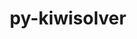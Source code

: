 ---
title: "py-kiwisolver"
layout: cache
categories: [package, v0.19]
meta: {"versions": ["1.3.2"], "compilers": ["gcc@=11.1.0", "gcc@=7.3.1", "gcc@=7.5.0", "oneapi@=2022.1.0"], "oss": ["amzn2", "ubuntu18.04", "ubuntu20.04"], "platforms": ["linux"], "targets": ["x86_64", "x86_64_v3"], "stacks": ["data-vis-sdk", "e4s", "e4s-oneapi", "ml-cpu", "ml-cuda", "radiuss"], "num_specs": 6, "num_specs_by_stack": {"ml-cuda": 1, "ml-cpu": 1, "data-vis-sdk": 1, "radiuss": 1, "e4s": 2, "e4s-oneapi": 1}}
spec_details: [{"hash": "zfe52d36t564njs7yakjxh6owwo24zeg", "compiler": "gcc@=7.3.1", "versions": ["1.3.2"], "os": "amzn2", "platform": "linux", "target": "x86_64_v3", "variants": ["build_system=python_pip"], "stacks": ["ml-cuda", "ml-cpu"], "size": "-", "tarball": "https://binaries.spack.io/releases/v0.19/build_cache/linux-amzn2-x86_64_v3/gcc-7.3.1/py-kiwisolver-1.3.2/linux-amzn2-x86_64_v3-gcc-7.3.1-py-kiwisolver-1.3.2-zfe52d36t564njs7yakjxh6owwo24zeg.spack"}, {"hash": "tazi2xglsm7aefllb7kp3awilvsbyepe", "compiler": "gcc@=7.5.0", "versions": ["1.3.2"], "os": "ubuntu18.04", "platform": "linux", "target": "x86_64", "variants": ["build_system=python_pip"], "stacks": ["data-vis-sdk"], "size": "-", "tarball": "https://binaries.spack.io/releases/v0.19/build_cache/linux-ubuntu18.04-x86_64/gcc-7.5.0/py-kiwisolver-1.3.2/linux-ubuntu18.04-x86_64-gcc-7.5.0-py-kiwisolver-1.3.2-tazi2xglsm7aefllb7kp3awilvsbyepe.spack"}, {"hash": "64laeqqkeybiovqihdzzbkvsfp7iuox6", "compiler": "gcc@=7.5.0", "versions": ["1.3.2"], "os": "ubuntu18.04", "platform": "linux", "target": "x86_64", "variants": ["build_system=python_pip"], "stacks": ["radiuss"], "size": "-", "tarball": "https://binaries.spack.io/releases/v0.19/build_cache/linux-ubuntu18.04-x86_64/gcc-7.5.0/py-kiwisolver-1.3.2/linux-ubuntu18.04-x86_64-gcc-7.5.0-py-kiwisolver-1.3.2-64laeqqkeybiovqihdzzbkvsfp7iuox6.spack"}, {"hash": "4regdca6s5x5gejcplo25z4ge3woj74f", "compiler": "gcc@=11.1.0", "versions": ["1.3.2"], "os": "ubuntu20.04", "platform": "linux", "target": "x86_64", "variants": ["build_system=python_pip"], "stacks": ["e4s"], "size": "-", "tarball": "https://binaries.spack.io/releases/v0.19/build_cache/linux-ubuntu20.04-x86_64/gcc-11.1.0/py-kiwisolver-1.3.2/linux-ubuntu20.04-x86_64-gcc-11.1.0-py-kiwisolver-1.3.2-4regdca6s5x5gejcplo25z4ge3woj74f.spack"}, {"hash": "xidusdieqdvdbjrbu7gpx45piah7sl3e", "compiler": "gcc@=11.1.0", "versions": ["1.3.2"], "os": "ubuntu20.04", "platform": "linux", "target": "x86_64", "variants": ["build_system=python_pip"], "stacks": ["e4s"], "size": "-", "tarball": "https://binaries.spack.io/releases/v0.19/build_cache/linux-ubuntu20.04-x86_64/gcc-11.1.0/py-kiwisolver-1.3.2/linux-ubuntu20.04-x86_64-gcc-11.1.0-py-kiwisolver-1.3.2-xidusdieqdvdbjrbu7gpx45piah7sl3e.spack"}, {"hash": "vqf2m2gaekxo6hyfu3tz4slpcfnv4spp", "compiler": "oneapi@=2022.1.0", "versions": ["1.3.2"], "os": "ubuntu20.04", "platform": "linux", "target": "x86_64", "variants": ["build_system=python_pip"], "stacks": ["e4s-oneapi"], "size": "-", "tarball": "https://binaries.spack.io/releases/v0.19/build_cache/linux-ubuntu20.04-x86_64/oneapi-2022.1.0/py-kiwisolver-1.3.2/linux-ubuntu20.04-x86_64-oneapi-2022.1.0-py-kiwisolver-1.3.2-vqf2m2gaekxo6hyfu3tz4slpcfnv4spp.spack"}]
---